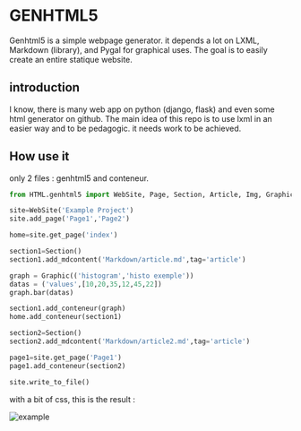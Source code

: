 # GENHTML5

Genhtml5 is a simple webpage generator. it depends a lot on LXML, Markdown (library), and Pygal for graphical uses.
The goal is to easily create an entire statique website.

## introduction

I know, there is many web app on python (django, flask) and even some html generator on github.
The main idea of this repo is to use lxml in an easier way and to be pedagogic.
it needs work to be achieved.

## How use it

only 2 files : genhtml5 and conteneur.

```python
from HTML.genhtml5 import WebSite, Page, Section, Article, Img, Graphic

site=WebSite('Example Project')
site.add_page('Page1','Page2')

home=site.get_page('index')

section1=Section()
section1.add_mdcontent('Markdown/article.md',tag='article')

graph = Graphic(('histogram','histo exemple'))
datas = ('values',[10,20,35,12,45,22])
graph.bar(datas)

section1.add_conteneur(graph)
home.add_conteneur(section1)

section2=Section()
section2.add_mdcontent('Markdown/article2.md',tag='article')

page1=site.get_page('Page1')
page1.add_conteneur(section2)

site.write_to_file()
```
with a bit of css, this is the result :

![example](../main/screenshot.jpg)


